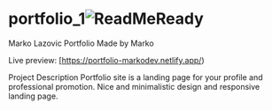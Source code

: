 # portfolio_1![ReadMeReady](https://user-images.githubusercontent.com/36928069/189127144-94ba7a7f-02a5-4700-b4f3-2e23a2ee1952.png)


Marko Lazovic Portfolio
Made by Marko

Live preview: [https://portfolio-markodev.netlify.app/)

Project Description
Portfolio site is a landing page for your profile and professional promotion. Nice and minimalistic design and responsive landing page.
